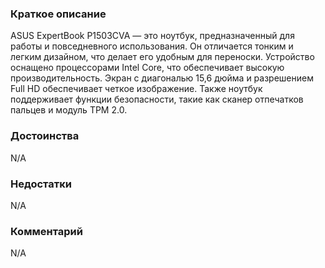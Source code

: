 ### **Краткое описание**
ASUS ExpertBook P1503CVA — это ноутбук, предназначенный для работы и повседневного использования. Он отличается тонким и легким дизайном, что делает его удобным для переноски. Устройство оснащено процессорами Intel Core, что обеспечивает высокую производительность. Экран с диагональю 15,6 дюйма и разрешением Full HD обеспечивает четкое изображение. Также ноутбук поддерживает функции безопасности, такие как сканер отпечатков пальцев и модуль TPM 2.0.

### **Достоинства**
N/A

### **Недостатки**
N/A

### **Комментарий**
N/A
